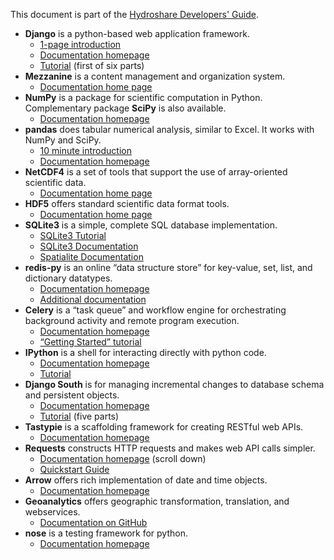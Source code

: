 This document is part of the [Hydroshare Developers' Guide](https://github.com/hydroshare/hydroshare2/wiki/Hydroshare-Developers-Guide).

* **Django** is a python-based web application framework.
  * [1-page introduction](https://docs.djangoproject.com/en/1.6/intro/overview/)
  * [Documentation homepage](https://docs.djangoproject.com/en/1.6/)
  * [Tutorial](https://docs.djangoproject.com/en/1.6/intro/tutorial01/) (first of six parts) 
* **Mezzanine** is a content management and organization system.
  * [Documentation home page](http://mezzanine.jupo.org/docs/)
* **NumPy** is a package for scientific computation in Python. Complementary package **SciPy** is also available.
  * [Documentation homepage](http://docs.scipy.org/doc/)
* **pandas** does tabular numerical analysis, similar to Excel. It works with NumPy and SciPy.
  * [10 minute introduction](http://pandas.pydata.org/pandas-docs/stable/10min.html)
  * [Documentation homepage](http://pandas.pydata.org/pandas-docs/stable/)
* **NetCDF4** is a set of tools that support the use of array-oriented scientific data.
  * [Documentation home page](https://pypi.python.org/pypi/netCDF4)
* **HDF5** offers standard scientific data format tools.
  * [Documentation home page](http://www.h5py.org/docs/)
* **SQLite3** is a simple, complete SQL database implementation.
  * [SQLite3 Tutorial](http://zetcode.com/db/sqlitepythontutorial/)
  * [SQLite3 Documentation](http://docs.python.org/3.0/library/sqlite3.html)
  * [Spatialite Documentation](http://www.gaia-gis.it/gaia-sins/spatialite-sql-3.0.0.html)
* **redis-py** is an online “data structure store” for key-value, set, list, and dictionary datatypes.
  * [Documentation homepage](http://redis.io/documentation)
  * [Additional documentation](https://pypi.python.org/pypi/redis/)
* **Celery** is a “task queue” and workflow engine for orchestrating background activity and remote program execution.
  * [Documentation homepage](http://www.celeryproject.org/docs-and-support/)
  * [“Getting Started” tutorial](http://docs.celeryproject.org/en/latest/getting-started/first-steps-with-celery.html)
* **IPython** is a shell for interacting directly with python code.
  * [Documentation homepage](http://ipython.org/documentation.html)
  * [Tutorial](http://ipython.org/ipython-doc/rel-1.1.0/interactive/tutorial.html)
* **Django South** is for managing incremental changes to database schema and persistent objects.
  * [Documentation homepage](http://south.readthedocs.org/en/latest/index.html)
  * [Tutorial](http://south.readthedocs.org/en/latest/tutorial/index.html) (five parts) 
* **Tastypie** is a scaffolding framework for creating RESTful web APIs.
  * [Documentation homepage](http://django-tastypie.readthedocs.org/en/latest/)
* **Requests** constructs HTTP requests and makes web API calls simpler.
  * [Documentation homepage](http://docs.python-requests.org/en/latest/) (scroll down)
  * [Quickstart Guide](http://docs.python-requests.org/en/latest/user/quickstart/)
* **Arrow** offers rich implementation of date and time objects.
  * [Documentation homepage](http://crsmithdev.com/arrow/)
* **Geoanalytics** offers geographic transformation, translation, and webservices.
  * [Documentation on GitHub](https://github.com/JeffHeard/geoanalytics/wiki)
* **nose** is a testing framework for python.
  * [Documentation homepage](https://nose.readthedocs.org/en/latest/)